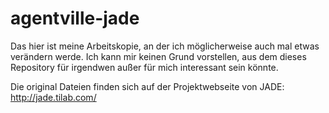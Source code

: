 # agentville-jade

Das hier ist meine Arbeitskopie, an der ich möglicherweise auch mal etwas verändern werde. Ich kann mir keinen Grund vorstellen, aus dem dieses Repository für irgendwen außer für mich interessant sein könnte.

Die original Dateien finden sich auf der Projektwebseite von JADE: http://jade.tilab.com/
